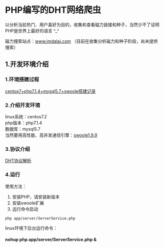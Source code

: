 # PHP编写的DHT网络爬虫  

以分析当前热门、用户喜好为目的，收集和查看磁力链接和种子，当然少不了证明PHP是世界上最好的语言 ^_^  

磁力搜索站点：www.imdalai.com （目前在收集分析磁力和种子阶段，尚未提供搜索）  

## 1.开发环境介绍 

### 1.环境搭建过程   

[centos7+php7.1.4+mysql5.7+swoole搭建记录](https://dalaizhao.github.io/2017/05/23/centos7-php7-1-4-mysql5-7-swoole%E6%90%AD%E5%BB%BA%E8%AE%B0%E5%BD%95/)  

### 2.介绍开发环境

linux系统：centos7.2   
php版本：php7.1.4     
数据库：mysql5.7     
当然要用高性能、高并发通信引擎：[swoole1.9.9](https://github.com/swoole/swoole-src)      

### 3.协议介绍  

[DHT协议解析](https://github.com/dalaizhao/PhpSpider_Magnet-BitTorrent/blob/master/dht_readme.md)   


### 4.运行

使用方法：

1. 安装PHP，请安装新版本
2. 安装swoole扩展
3. 运行命令启动

```
php app/server/ServerService.php
```
linux环境下后台运行命令： <h4>nohup php app/server/ServerService.php &</h4> 

